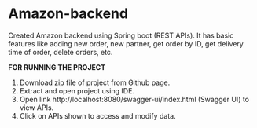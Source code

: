 # Amazon-backend
Created Amazon backend using Spring boot (REST APIs). It has basic features like adding new order, new partner, get order by ID, get delivery time of order, delete orders, etc.

**FOR RUNNING THE PROJECT**
1. Download zip file of project from Github page.
2. Extract and open project using IDE.
3. Open link http://localhost:8080/swagger-ui/index.html (Swagger UI) to view APIs.
4. Click on APIs shown to access and modify data. 
